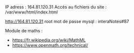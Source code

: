 IP adress : 164.81.120.31
Accès au fichiers du site : /var/www/html/index.html

http://164.81.120.31
root mot de passe mysql : interaNotes#87

Module de maths :
- https://fr.wikipedia.org/wiki/MathML
- https://www.openmath.org/technical/
